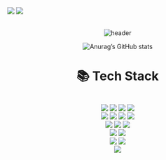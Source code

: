 <div>
<a href="https://velog.io/@alstjd0051" target="blog"><img src="https://img.shields.io/badge/BLOG-F44A6A?style=Undertale&logo=Undertale&logoColor=white"/></a>
<!-- <a href="https://www.notion.so/" target="notion"><img src="https://img.shields.io/badge/GeunA-000000?style=flat&logo=Notion&logoColor=white"/></a> -->
<a href="mailto:wsc7202@gmail.com" target="email"><img src="https://img.shields.io/badge/wsc7202@gmail.com-EA4335?style=flat&logo=Gmail&logoColor=white"/></a>
</div>
<br/>
  
<!-- <a href="버튼을 눌렀을 때 이동할 링크" target="_blank"><img src="https://img.shields.io/badge/뱃지레이블-배경색?style=뱃지모양&logo=로고&logoColor=로고색상"/></a> -->

<div align=center> 
  
![header](https://capsule-render.vercel.app/api?type=soft&color=gradient&height=100&section=header&text=Junior-Developer&fontSize=50)

![Anurag’s GitHub stats](https://github-readme-stats.vercel.app/api?username=alstjd0051&show_icons=true&theme=buefy)

<!-- <h3 align="center"><b>🛠 Tech Stack 🛠</b></h3> -->

<div align=center><h1>📚 Tech Stack</h1></div>
</br>
  
  <img src="https://img.shields.io/badge/mysql-4479A1?style=for-the-badge&logo=mysql&logoColor=white"> 
  <img src="https://img.shields.io/badge/mongoDB-47A248?style=for-the-badge&logo=MongoDB&logoColor=white">
  <img src="https://img.shields.io/badge/firebase-FFCA28?style=for-the-badge&logo=firebase&logoColor=white">
  <img src="https://img.shields.io/badge/Graphql-E10098?style=for-the-badge&logo=Graphql&logoColor=white">
  <br>
  
  <img src="https://img.shields.io/badge/html5-E34F26?style=for-the-badge&logo=html5&logoColor=white"> 
  <img src="https://img.shields.io/badge/css-1572B6?style=for-the-badge&logo=css3&logoColor=white"> 
  <img src="https://img.shields.io/badge/javascript-F7DF1E?style=for-the-badge&logo=javascript&logoColor=black"> 
  <img src="https://img.shields.io/badge/jquery-0769AD?style=for-the-badge&logo=jquery&logoColor=white">
  <br>

  <img src="https://img.shields.io/badge/react-61DAFB?style=for-the-badge&logo=react&logoColor=black"> 
  <img src="https://img.shields.io/badge/Next.js-000000?style=for-the-badge&logo=Next.js&logoColor=white">
  <!-- <img src="https://img.shields.io/badge/vue.js-4FC08D?style=for-the-badge&logo=vue.js&logoColor=white">  -->
  <img src="https://img.shields.io/badge/node.js-339933?style=for-the-badge&logo=Node.js&logoColor=white">
  <br>
  
  <img src="https://img.shields.io/badge/tailwindcss-7952B3?style=for-the-badge&logo=tailwindcss&logoColor=white">
  <img src="https://img.shields.io/badge/fontawesome-339AF0?style=for-the-badge&logo=fontawesome&logoColor=white">
  <br>

  <img src="https://img.shields.io/badge/github-181717?style=for-the-badge&logo=github&logoColor=white">
  <img src="https://img.shields.io/badge/git-F05032?style=for-the-badge&logo=git&logoColor=white">
  <br>
  
  <img src="https://img.shields.io/badge/flutter-61DAFB?style=for-the-badge&logo=Flutter&logoColor=white">
  <br>
  
  
  
  <!-- <img src="https://img.shields.io/badge/기술이름-#제외색상번호?style=for-the-badge&logo=아이콘이름&logoColor=white"> -->
</div>
